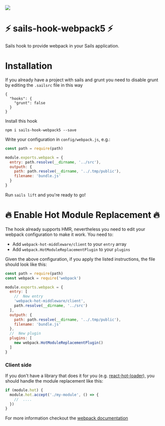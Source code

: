 <img src="./logo.png">

# :zap: sails-hook-webpack5 :zap:
Sails hook to provide webpack in your Sails application.

# Installation
If you already have a project with sails and grunt you need to disable grunt by
editing the `.sailsrc` file in this way
```
{
  "hooks": {
    "grunt": false
  }
}
```
Install this hook
```
npm i sails-hook-webpack5 --save
```
Write your configuration in `config/webpack.js`, e.g.:
``` javascript
const path = require(path)

module.exports.webpack = {
  entry: path.resolve(__dirname, '../src'),
  outputh: {
    path: path.resolve(__dirname, '../.tmp/public'),
    filename: 'bundle.js'
  }
}
```

Run `sails lift` and you're ready to go!

# :fire: Enable Hot Module Replacement :fire:
The hook already supports HMR, nevertheless you need to edit your webpack
configuration to make it work. You need to:
- Add `webpack-hot-middleware/client` to your `entry` array
- Add `webpack.HotModuleReplacementPlugin` to your `plugins`

Given the above configuration, if you apply the listed instructions, the file
should look like this:
``` javascript
const path = require(path)
const webpack = require('webpack')

module.exports.webpack = {
  entry: [
    //  New entry
    'webpack-hot-middleware/client',
    path.resolve(__dirname, '../src')
  ],
  outputh: {
    path: path.resolve(__dirname, '../.tmp/public'),
    filename: 'bundle.js'
  },
  //  New plugin
  plugins: [
    new webpack.HotModuleReplacementPlugin()
  ]
}
```

### Client side
If you don't have a library that does it for you (e.g. [react-hot-loader](https://github.com/gaearon/react-hot-loader)), you should handle the module replacement like this:
``` javascript
if (module.hot) {
  module.hot.accept('./my-module', () => {
    //  ....
  })
}
```

For more information checkout the [webpack documentation](https://webpack.js.org/guides/hot-module-replacement/)